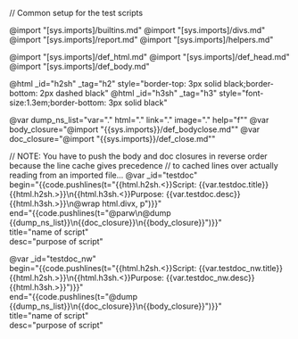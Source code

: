 // Common setup for the test scripts

@import "[sys.imports]/builtins.md"
@import "[sys.imports]/divs.md"
@import "[sys.imports]/report.md"
@import "[sys.imports]/helpers.md"

@import "[sys.imports]/def_html.md"
@import "[sys.imports]/def_head.md"
@import "[sys.imports]/def_body.md"

@html _id="h2sh" _tag="h2" style="border-top: 3px solid black;border-bottom: 2px dashed black"
@html _id="h3sh" _tag="h3" style="font-size:1.3em;border-bottom: 3px solid black"

@var dump_ns_list="var=\".\" html=\".\" link=\".\" image=\".\" help=\"f\""
@var body_closure="@import \"{{sys.imports}}/def_bodyclose.md\""
@var doc_closure="@import \"{{sys.imports}}/def_close.md\""

//  NOTE: You have to push the body and doc closures in reverse order because the line cache gives precedence
//  to cached lines over actually reading from an imported file...
@var _id="testdoc"\
    begin="{{code.pushlines(t=\"{{html.h2sh.<}}Script: {{var.testdoc.title}}{{html.h2sh.>}}\n{{html.h3sh.<}}Purpose: {{var.testdoc.desc}}{{html.h3sh.>}}\n@wrap html.divx, p\")}}"\
    end="{{code.pushlines(t=\"@parw\n@dump {{dump_ns_list}}\n{{doc_closure}}\n{{body_closure}}\")}}"\
    title="name of script"\
    desc="purpose of script"

@var _id="testdoc_nw"\
    begin="{{code.pushlines(t=\"{{html.h2sh.<}}Script: {{var.testdoc_nw.title}}{{html.h2sh.>}}\n{{html.h3sh.<}}Purpose: {{var.testdoc_nw.desc}}{{html.h3sh.>}}\")}}"\
    end="{{code.pushlines(t=\"@dump {{dump_ns_list}}\n{{doc_closure}}\n{{body_closure}}\")}}"\
    title="name of script"\
    desc="purpose of script"
